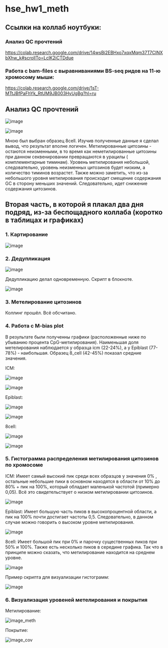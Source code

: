 # hse_hw1_meth

## Ссылки на коллаб ноутбуки:
### Анализ QC прочтений
https://colab.research.google.com/drive/14wsBi2EBHxo7xqxMqm37T7CINXbXhw_k#scrollTo=LclK2iCTDdue
### Работа с bam-files с выравниваниями BS-seq ридов на 11-ю хромосому мыши:
https://colab.research.google.com/drive/1sT-MTtJBfPaFhYk_RtUM9JB003HyUgBg?hl=ru

## Анализ QC прочтений
![image](https://user-images.githubusercontent.com/93160309/154544203-d7a99223-65ee-4b30-8ee7-99ea220161bf.png)

![image](https://user-images.githubusercontent.com/93160309/154544328-74fe1b34-b274-4cd0-bfe1-a5d1952b3610.png)

Мною был выбран образец 8cell. Изучив полученные данные я сделал вывод, что результат вполне логичен. Метилированные цитозины - остаются неизменными, в то время как неметилированные цитозины при данном секвенировании превращаются в урацилы ( комплементарные тиминам). Уровень метилирования небольшой, следовательно, уровень неизменных цитозинов будет низким, а количество тиминов возрастет.
Также можно заметить, что из-за небольшого уровня метилирования происходит смещение содержания GC в сторону меньших значений. Следовательно, идет снижение содержания цитозинов.

## Вторая часть, в которой я плакал два дня подряд, из-за беспощадного коллаба (коротко в таблицах и графиках)

### 1. Картирование

![image](https://user-images.githubusercontent.com/93160309/154545833-76aec4a3-197b-4d50-b12c-e90eabad2c70.png)

### 2. Дедупликация

![image](https://user-images.githubusercontent.com/93160309/154546134-2b38a203-489f-472c-b0e8-6dd1699607e5.png)

Дедупликацию делал одновременную. Скрипт в блокноте. 

![image](https://user-images.githubusercontent.com/93160309/154546861-8d974526-5e88-49f6-b372-0d98d9363d71.png)

### 3. Метелирование цитозинов
Коллинг прошёл. Всё обсчитано.

### 4. Работа с M-bias plot
В результате были полученны графики (расположенные ниже по убыванию процента CpG-метилирования). Наименьшая доля  метелирования наблюдается у образца icm (22-24%), а у Epiblast (77-78%) - наибольшая. Образец 8_cell (42-45%) показал средние значения. 

ICM:

![image](https://user-images.githubusercontent.com/93160309/154551449-e425b7c2-4b1e-4171-82d7-a59553aa8840.png)

![image](https://user-images.githubusercontent.com/93160309/154551514-373f6464-5b9f-47f1-a515-3ba4d402a545.png)

Epiblast:

![image](https://user-images.githubusercontent.com/93160309/154551953-7761e7cc-42b7-41e2-bdde-10ea1c24d709.png)

![image](https://user-images.githubusercontent.com/93160309/154552165-d6223bda-79f8-4b06-8e66-18947bb25a09.png)

8cell:

![image](https://user-images.githubusercontent.com/93160309/154552239-0a515114-ddb8-493c-bbda-1f1b037e9958.png)

![image](https://user-images.githubusercontent.com/93160309/154552277-22a844df-e5ae-45f7-8b14-04456d6e8f33.png)

### 5. Гистограмма распределения метилирования цитозинов по хромосоме

ICM: Имеет самый высокий пик среди всех образцов у значения 0% , остальные небольшие пики в основном находятся в области  от 10% до 80% + пик на 100%, который обладает маленькой частотой (примерно 0,05). Всё это свидетельствует о низком метилировании цитозинов.

![image](https://user-images.githubusercontent.com/93160309/154555059-92801144-430b-472f-adcc-94094dabc293.png)

Epiblast: Имеет большую часть пиков в высокопроцентной области, а пик на 100% почти достигает частоты 0,5. Следовательно, в данном случае можно говорить о высоком уровне метилирования.

![image](https://user-images.githubusercontent.com/93160309/154555084-475b01d7-65d4-431d-84f5-1ade1775ce51.png)

8сell: Имеет большой пик при 0% и парочку существенных пиков при 50% и 100%. Также есть несколько пиков в середине графика. Так что в принципе можно сказать, что метилирование находится на среднем уровне.

![image](https://user-images.githubusercontent.com/93160309/154555132-6e22233c-af2d-4b72-90ea-374ccc731206.png)

Пример скрипта для визуализации гистограмм:

![image](https://user-images.githubusercontent.com/93160309/154555533-043ccef9-a2dd-4e9a-8104-d8f82a549b73.png)

### 6. Визуализация уровеней метелирования и покрытия 

Метилирование:

![image_meth](https://user-images.githubusercontent.com/93160309/154555867-a45ef8da-8281-4d50-9ea1-4bd9f54b66f2.png)

Покрытие:

![image_cov ](https://user-images.githubusercontent.com/93160309/154556075-f4ec7c99-4bb8-4e8f-ae54-a1aabb8b9ef6.png)





